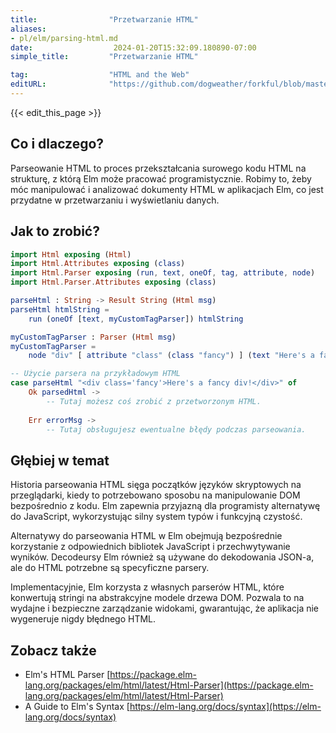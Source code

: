 ```yaml
---
title:                "Przetwarzanie HTML"
aliases:
- pl/elm/parsing-html.md
date:                  2024-01-20T15:32:09.180890-07:00
simple_title:         "Przetwarzanie HTML"

tag:                  "HTML and the Web"
editURL:              "https://github.com/dogweather/forkful/blob/master/content/pl/elm/parsing-html.md"
---
```


{{< edit_this_page >}}

## Co i dlaczego?
Parseowanie HTML to proces przekształcania surowego kodu HTML na strukturę, z którą Elm może pracować programistycznie. Robimy to, żeby móc manipulować i analizować dokumenty HTML w aplikacjach Elm, co jest przydatne w przetwarzaniu i wyświetlaniu danych.

## Jak to zrobić?
```Elm
import Html exposing (Html)
import Html.Attributes exposing (class)
import Html.Parser exposing (run, text, oneOf, tag, attribute, node)
import Html.Parser.Attributes exposing (class)

parseHtml : String -> Result String (Html msg)
parseHtml htmlString =
    run (oneOf [text, myCustomTagParser]) htmlString

myCustomTagParser : Parser (Html msg)
myCustomTagParser =
    node "div" [ attribute "class" (class "fancy") ] (text "Here's a fancy div!")

-- Użycie parsera na przykładowym HTML
case parseHtml "<div class='fancy'>Here's a fancy div!</div>" of
    Ok parsedHtml ->
        -- Tutaj możesz coś zrobić z przetworzonym HTML.
    
    Err errorMsg ->
        -- Tutaj obsługujesz ewentualne błędy podczas parseowania.
```

## Głębiej w temat
Historia parseowania HTML sięga początków języków skryptowych na przeglądarki, kiedy to potrzebowano sposobu na manipulowanie DOM bezpośrednio z kodu. Elm zapewnia przyjazną dla programisty alternatywę do JavaScript, wykorzystując silny system typów i funkcyjną czystość.

Alternatywy do parseowania HTML w Elm obejmują bezpośrednie korzystanie z odpowiednich bibliotek JavaScript i przechwytywanie wyników. Decodeursy Elm również są używane do dekodowania JSON-a, ale do HTML potrzebne są specyficzne parsery.

Implementacyjnie, Elm korzysta z własnych parserów HTML, które konwertują stringi na abstrakcyjne modele drzewa DOM. Pozwala to na wydajne i bezpieczne zarządzanie widokami, gwarantując, że aplikacja nie wygeneruje nigdy błędnego HTML.

## Zobacz także
- Elm's HTML Parser [https://package.elm-lang.org/packages/elm/html/latest/Html-Parser](https://package.elm-lang.org/packages/elm/html/latest/Html-Parser)
- A Guide to Elm's Syntax [https://elm-lang.org/docs/syntax](https://elm-lang.org/docs/syntax)
